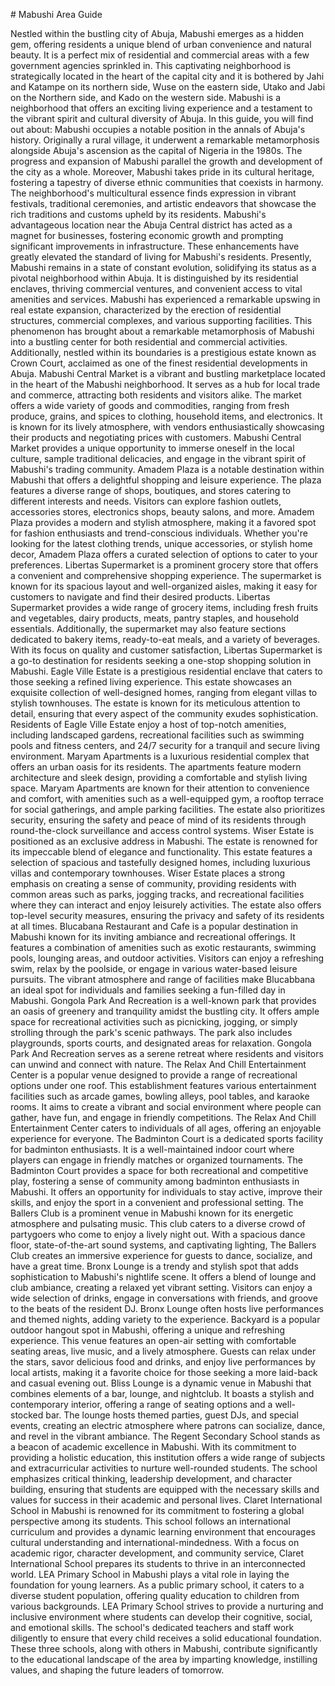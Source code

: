 \# Mabushi Area Guide

Nestled within the bustling city of Abuja, Mabushi emerges as a hidden gem, offering residents a unique blend of urban convenience and natural beauty. It is a perfect mix of residential and commercial areas with a few government agencies sprinkled in. This captivating neighborhood is strategically located in the heart of the capital city and it is bothered by Jahi and Katampe on its northern side, Wuse on the eastern side, Utako and Jabi on the Northern side, and Kado on the western side. Mabushi is a neighborhood that offers an exciting living experience and a testament to the vibrant spirit and cultural diversity of Abuja. In this guide, you will find out about: Mabushi occupies a notable position in the annals of Abuja's history. Originally a rural village, it underwent a remarkable metamorphosis alongside Abuja's ascension as the capital of Nigeria in the 1980s. The progress and expansion of Mabushi parallel the growth and development of the city as a whole. Moreover, Mabushi takes pride in its cultural heritage, fostering a tapestry of diverse ethnic communities that coexists in harmony. The neighborhood's multicultural essence finds expression in vibrant festivals, traditional ceremonies, and artistic endeavors that showcase the rich traditions and customs upheld by its residents. Mabushi's advantageous location near the Abuja Central district has acted as a magnet for businesses, fostering economic growth and prompting significant improvements in infrastructure. These enhancements have greatly elevated the standard of living for Mabushi's residents. Presently, Mabushi remains in a state of constant evolution, solidifying its status as a pivotal neighborhood within Abuja. It is distinguished by its residential enclaves, thriving commercial ventures, and convenient access to vital amenities and services. Mabushi has experienced a remarkable upswing in real estate expansion, characterized by the erection of residential structures, commercial complexes, and various supporting facilities. This phenomenon has brought about a remarkable metamorphosis of Mabushi into a bustling center for both residential and commercial activities. Additionally, nestled within its boundaries is a prestigious estate known as Crown Court, acclaimed as one of the finest residential developments in Abuja. Mabushi Central Market is a vibrant and bustling marketplace located in the heart of the Mabushi neighborhood. It serves as a hub for local trade and commerce, attracting both residents and visitors alike. The market offers a wide variety of goods and commodities, ranging from fresh produce, grains, and spices to clothing, household items, and electronics. It is known for its lively atmosphere, with vendors enthusiastically showcasing their products and negotiating prices with customers. Mabushi Central Market provides a unique opportunity to immerse oneself in the local culture, sample traditional delicacies, and engage in the vibrant spirit of Mabushi's trading community. Amadem Plaza is a notable destination within Mabushi that offers a delightful shopping and leisure experience. The plaza features a diverse range of shops, boutiques, and stores catering to different interests and needs. Visitors can explore fashion outlets, accessories stores, electronics shops, beauty salons, and more. Amadem Plaza provides a modern and stylish atmosphere, making it a favored spot for fashion enthusiasts and trend\-conscious individuals. Whether you're looking for the latest clothing trends, unique accessories, or stylish home decor, Amadem Plaza offers a curated selection of options to cater to your preferences. Libertas Supermarket is a prominent grocery store that offers a convenient and comprehensive shopping experience. The supermarket is known for its spacious layout and well\-organized aisles, making it easy for customers to navigate and find their desired products. Libertas Supermarket provides a wide range of grocery items, including fresh fruits and vegetables, dairy products, meats, pantry staples, and household essentials. Additionally, the supermarket may also feature sections dedicated to bakery items, ready\-to\-eat meals, and a variety of beverages. With its focus on quality and customer satisfaction, Libertas Supermarket is a go\-to destination for residents seeking a one\-stop shopping solution in Mabushi. Eagle Ville Estate is a prestigious residential enclave that caters to those seeking a refined living experience. This estate showcases an exquisite collection of well\-designed homes, ranging from elegant villas to stylish townhouses. The estate is known for its meticulous attention to detail, ensuring that every aspect of the community exudes sophistication. Residents of Eagle Ville Estate enjoy a host of top\-notch amenities, including landscaped gardens, recreational facilities such as swimming pools and fitness centers, and 24/7 security for a tranquil and secure living environment. Maryam Apartments is a luxurious residential complex that offers an urban oasis for its residents. The apartments feature modern architecture and sleek design, providing a comfortable and stylish living space. Maryam Apartments are known for their attention to convenience and comfort, with amenities such as a well\-equipped gym, a rooftop terrace for social gatherings, and ample parking facilities. The estate also prioritizes security, ensuring the safety and peace of mind of its residents through round\-the\-clock surveillance and access control systems. Wiser Estate is positioned as an exclusive address in Mabushi. The estate is renowned for its impeccable blend of elegance and functionality. This estate features a selection of spacious and tastefully designed homes, including luxurious villas and contemporary townhouses. Wiser Estate places a strong emphasis on creating a sense of community, providing residents with common areas such as parks, jogging tracks, and recreational facilities where they can interact and enjoy leisurely activities. The estate also offers top\-level security measures, ensuring the privacy and safety of its residents at all times. Blucabana Restaurant and Cafe is a popular destination in Mabushi known for its inviting ambiance and recreational offerings. It features a combination of amenities such as exotic restaurants, swimming pools, lounging areas, and outdoor activities. Visitors can enjoy a refreshing swim, relax by the poolside, or engage in various water\-based leisure pursuits. The vibrant atmosphere and range of facilities make Blucabbana an ideal spot for individuals and families seeking a fun\-filled day in Mabushi. Gongola Park And Recreation is a well\-known park that provides an oasis of greenery and tranquility amidst the bustling city. It offers ample space for recreational activities such as picnicking, jogging, or simply strolling through the park's scenic pathways. The park also includes playgrounds, sports courts, and designated areas for relaxation. Gongola Park And Recreation serves as a serene retreat where residents and visitors can unwind and connect with nature. The Relax And Chill Entertainment Center is a popular venue designed to provide a range of recreational options under one roof. This establishment features various entertainment facilities such as arcade games, bowling alleys, pool tables, and karaoke rooms. It aims to create a vibrant and social environment where people can gather, have fun, and engage in friendly competitions. The Relax And Chill Entertainment Center caters to individuals of all ages, offering an enjoyable experience for everyone. The Badminton Court is a dedicated sports facility for badminton enthusiasts. It is a well\-maintained indoor court where players can engage in friendly matches or organized tournaments. The Badminton Court provides a space for both recreational and competitive play, fostering a sense of community among badminton enthusiasts in Mabushi. It offers an opportunity for individuals to stay active, improve their skills, and enjoy the sport in a convenient and professional setting. The Ballers Club is a prominent venue in Mabushi known for its energetic atmosphere and pulsating music. This club caters to a diverse crowd of partygoers who come to enjoy a lively night out. With a spacious dance floor, state\-of\-the\-art sound systems, and captivating lighting, The Ballers Club creates an immersive experience for guests to dance, socialize, and have a great time. Bronx Lounge is a trendy and stylish spot that adds sophistication to Mabushi's nightlife scene. It offers a blend of lounge and club ambiance, creating a relaxed yet vibrant setting. Visitors can enjoy a wide selection of drinks, engage in conversations with friends, and groove to the beats of the resident DJ. Bronx Lounge often hosts live performances and themed nights, adding variety to the experience. Backyard is a popular outdoor hangout spot in Mabushi, offering a unique and refreshing experience. This venue features an open\-air setting with comfortable seating areas, live music, and a lively atmosphere. Guests can relax under the stars, savor delicious food and drinks, and enjoy live performances by local artists, making it a favorite choice for those seeking a more laid\-back and casual evening out. Bliss Lounge is a dynamic venue in Mabushi that combines elements of a bar, lounge, and nightclub. It boasts a stylish and contemporary interior, offering a range of seating options and a well\-stocked bar. The lounge hosts themed parties, guest DJs, and special events, creating an electric atmosphere where patrons can socialize, dance, and revel in the vibrant ambiance. The Regent Secondary School stands as a beacon of academic excellence in Mabushi. With its commitment to providing a holistic education, this institution offers a wide range of subjects and extracurricular activities to nurture well\-rounded students. The school emphasizes critical thinking, leadership development, and character building, ensuring that students are equipped with the necessary skills and values for success in their academic and personal lives. Claret International School in Mabushi is renowned for its commitment to fostering a global perspective among its students. This school follows an international curriculum and provides a dynamic learning environment that encourages cultural understanding and international\-mindedness. With a focus on academic rigor, character development, and community service, Claret International School prepares its students to thrive in an interconnected world. LEA Primary School in Mabushi plays a vital role in laying the foundation for young learners. As a public primary school, it caters to a diverse student population, offering quality education to children from various backgrounds. LEA Primary School strives to provide a nurturing and inclusive environment where students can develop their cognitive, social, and emotional skills. The school's dedicated teachers and staff work diligently to ensure that every child receives a solid educational foundation. These three schools, along with others in Mabushi, contribute significantly to the educational landscape of the area by imparting knowledge, instilling values, and shaping the future leaders of tomorrow.